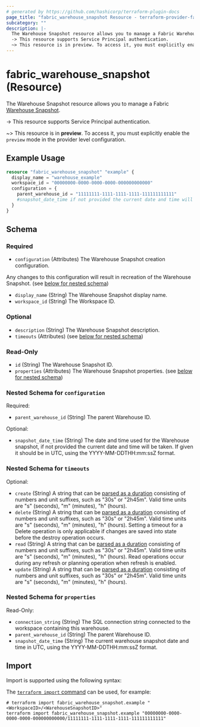 ```yaml
---
# generated by https://github.com/hashicorp/terraform-plugin-docs
page_title: "fabric_warehouse_snapshot Resource - terraform-provider-fabric"
subcategory: ""
description: |-
  The Warehouse Snapshot resource allows you to manage a Fabric Warehouse Snapshot https://learn.microsoft.com/fabric/data-warehouse/warehouse-snapshot.
  -> This resource supports Service Principal authentication.
  ~> This resource is in preview. To access it, you must explicitly enable the preview mode in the provider level configuration.
---
```


# fabric_warehouse_snapshot (Resource)

The Warehouse Snapshot resource allows you to manage a Fabric [Warehouse Snapshot](https://learn.microsoft.com/fabric/data-warehouse/warehouse-snapshot).

-> This resource supports Service Principal authentication.

~> This resource is in **preview**. To access it, you must explicitly enable the `preview` mode in the provider level configuration.

## Example Usage

```terraform
resource "fabric_warehouse_snapshot" "example" {
  display_name = "warehouse_example"
  workspace_id = "00000000-0000-0000-0000-000000000000"
  configuration = {
    parent_warehouse_id = "11111111-1111-1111-1111-111111111111"
    #snapshot_date_time if not provided the current date and time will be taken
  }
}
```

<!-- schema generated by tfplugindocs -->
## Schema

### Required

- `configuration` (Attributes) The Warehouse Snapshot creation configuration.

Any changes to this configuration will result in recreation of the Warehouse Snapshot. (see [below for nested schema](#nestedatt--configuration))

- `display_name` (String) The Warehouse Snapshot display name.
- `workspace_id` (String) The Workspace ID.

### Optional

- `description` (String) The Warehouse Snapshot description.
- `timeouts` (Attributes) (see [below for nested schema](#nestedatt--timeouts))

### Read-Only

- `id` (String) The Warehouse Snapshot ID.
- `properties` (Attributes) The Warehouse Snapshot properties. (see [below for nested schema](#nestedatt--properties))

<a id="nestedatt--configuration"></a>

### Nested Schema for `configuration`

Required:

- `parent_warehouse_id` (String) The parent Warehouse ID.

Optional:

- `snapshot_date_time` (String) The date and time used for the Warehouse snapshot, if not provided the current date and time will be taken. If given it should be in UTC, using the YYYY-MM-DDTHH:mm:ssZ format.

<a id="nestedatt--timeouts"></a>

### Nested Schema for `timeouts`

Optional:

- `create` (String) A string that can be [parsed as a duration](https://pkg.go.dev/time#ParseDuration) consisting of numbers and unit suffixes, such as "30s" or "2h45m". Valid time units are "s" (seconds), "m" (minutes), "h" (hours).
- `delete` (String) A string that can be [parsed as a duration](https://pkg.go.dev/time#ParseDuration) consisting of numbers and unit suffixes, such as "30s" or "2h45m". Valid time units are "s" (seconds), "m" (minutes), "h" (hours). Setting a timeout for a Delete operation is only applicable if changes are saved into state before the destroy operation occurs.
- `read` (String) A string that can be [parsed as a duration](https://pkg.go.dev/time#ParseDuration) consisting of numbers and unit suffixes, such as "30s" or "2h45m". Valid time units are "s" (seconds), "m" (minutes), "h" (hours). Read operations occur during any refresh or planning operation when refresh is enabled.
- `update` (String) A string that can be [parsed as a duration](https://pkg.go.dev/time#ParseDuration) consisting of numbers and unit suffixes, such as "30s" or "2h45m". Valid time units are "s" (seconds), "m" (minutes), "h" (hours).

<a id="nestedatt--properties"></a>

### Nested Schema for `properties`

Read-Only:

- `connection_string` (String) The SQL connection string connected to the workspace containing this warehouse.
- `parent_warehouse_id` (String) The parent Warehouse ID.
- `snapshot_date_time` (String) The current warehouse snapshot date and time in UTC, using the YYYY-MM-DDTHH:mm:ssZ format.

## Import

Import is supported using the following syntax:

The [`terraform import` command](https://developer.hashicorp.com/terraform/cli/commands/import) can be used, for example:

```shell
# terraform import fabric_warehouse_snapshot.example "<WorkspaceID>/<WarehouseSnapshotID>"
terraform import fabric_warehouse_snapshot.example "00000000-0000-0000-0000-000000000000/11111111-1111-1111-1111-111111111111"
```
